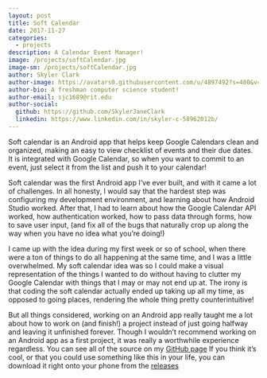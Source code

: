 ```yaml
---
layout: post
title: Soft Calendar
date: 2017-11-27
categories:
  - projects
description: A Calendar Event Manager!
image: /projects/softCalendar.jpg
image-sm: /projects/softCalendar.jpg
author: Skyler Clark
author-image: https://avatars0.githubusercontent.com/u/4897492?s=400&v=4
author-bio: A freshman computer science student!
author-email: sjc1689@rit.edu
author-social:
  github: https://github.com/SkylerJaneClark
  linkedin: https://www.linkedin.com/in/skyler-c-58962012b/
---
```

Soft calendar is an Android app that helps keep Google Calendars clean and organized, making an easy to view checklist of events and their due dates. It is integrated with Google Calendar, so when you want to commit to an event, just select it from the list and push it to your calendar! 

Soft calendar was the first Android app I’ve ever built, and with it came a lot of challenges. In all honesty, I would say that the hardest step was configuring my development environment, and learning about how Android Studio worked. After that, I had to learn about how the Google Calendar API worked, how authentication worked, how to pass data through forms, how to save user input, (and fix all of the bugs that naturally crop up along the way when you have no idea what you’re doing!)

I came up with the idea during my first week or so of school, when there were a ton of things to do all happening at the same time, and I was a little overwhelmed. My soft calendar idea was so I could make a visual representation of the things I wanted to do without having to clutter my Google Calendar with things that I may or may not end up at. The irony is that coding the soft calendar actually ended up taking up all my time, as opposed to going places, rendering the whole thing pretty counterintuitive!

But all things considered, working on an Android app really taught me a lot about how to work on (and finish!) a project instead of just going halfway and leaving it unfinished forever. Though I wouldn’t recommend working on an Android app as a first project, it was really a worthwhile experience regardless. You can see all of the source on my [GitHub page](https://github.com/SkylerJaneClark/softCalendar)  If you think it’s cool, or that you could use something like this in your life, you can download it right onto your phone from the [releases](https://github.com/SkylerJaneClark/softCalendar/releases) 
